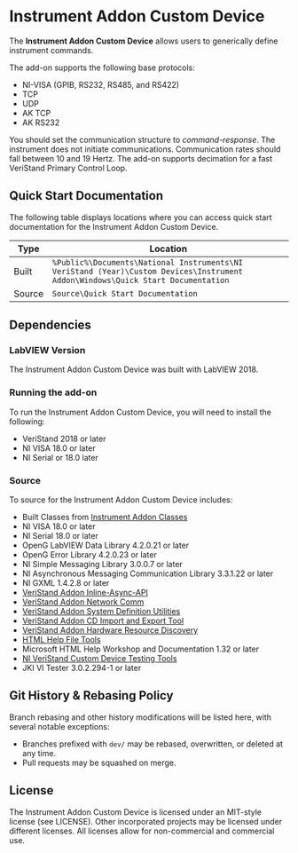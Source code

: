 # Instrument Addon Custom Device

The **Instrument Addon Custom Device** allows users to generically define instrument commands.

The add-on supports the following base protocols:
- NI-VISA (GPIB, RS232, RS485, and RS422)
- TCP
- UDP
- AK TCP
- AK RS232

You should set the communication structure to *command-response*. The instrument does not initiate communications. Communication rates should fall between 10 and 19 Hertz. The add-on supports decimation for a fast VeriStand Primary Control Loop.

## Quick Start Documentation

The following table displays locations where you can access quick start documentation for the Instrument Addon Custom Device.

| Type      | Location |
| ----------- | ----------- |
| Built | `%Public%\Documents\National Instruments\NI VeriStand (Year)\Custom Devices\Instrument Addon\Windows\Quick Start Documentation` |
| Source | `Source\Quick Start Documentation` |

## Dependencies

### LabVIEW Version

The Instrument Addon Custom Device was built with LabVIEW 2018.

### Running the add-on

To run the Instrument Addon Custom Device, you will need to install the following:
- VeriStand 2018 or later
- NI VISA 18.0 or later
- NI Serial or 18.0 later

### Source

To source for the Instrument Addon Custom Device includes:
- Built Classes from [Instrument Addon Classes](https://github.com/ni/niveristand-instrument-addon-classes)
- NI VISA 18.0 or later
- NI Serial 18.0 or later
- OpenG LabVIEW Data Library 4.2.0.21 or later
- OpenG Error Library 4.2.0.23 or later
- NI Simple Messaging Library 3.0.0.7 or later
- NI Asynchronous Messaging Communication Library 3.3.1.22 or later
- NI GXML 1.4.2.8 or later
- [VeriStand Addon Inline-Async-API](https://github.com/ni/niveristand-custom-device-inline-async-api)
- [VeriStand Addon Network Comm](https://github.com/NIVeriStandAdd-Ons/VeriStand-Addon-Network-Comm)
- [VeriStand Addon System Definition Utilities](https://github.com/NIVeriStandAdd-Ons/VeriStand-Addon-System-Definition-Utilities)
- [VeriStand Addon CD Import and Export Tool](https://github.com/NIVeriStandAdd-Ons/VeriStand-Addon-CD-Import-and-Export-Tool)
- [VeriStand Addon Hardware Resource Discovery](https://github.com/NIVeriStandAdd-Ons/Hardware-Resource-Discovery)
- [HTML Help File Tools](https://github.com/NIVeriStandAdd-Ons/HTML-Help-File-Tools)
- Microsoft HTML Help Workshop and Documentation 1.32 or later
- [NI VeriStand Custom Device Testing Tools](https://github.com/ni/niveristand-custom-device-testing-tools)
- JKI VI Tester 3.0.2.294-1 or later


## Git History & Rebasing Policy

Branch rebasing and other history modifications will be listed here, with several notable exceptions:
- Branches prefixed with `dev/` may be rebased, overwritten, or deleted at any time.
- Pull requests may be squashed on merge.

## License

The Instrument Addon Custom Device is licensed under an MIT-style license (see LICENSE). Other incorporated projects may be licensed under different licenses. All licenses allow for non-commercial and commercial use.
